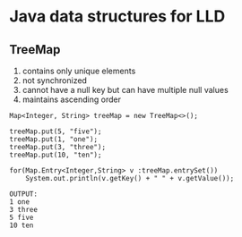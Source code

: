 # Java data structures for LLD
## TreeMap
1. contains only unique elements
2. not synchronized
3. cannot have a null key but can have multiple null values
4. maintains ascending order

```
Map<Integer, String> treeMap = new TreeMap<>();

treeMap.put(5, "five");
treeMap.put(1, "one");
treeMap.put(3, "three");
treeMap.put(10, "ten");

for(Map.Entry<Integer,String> v :treeMap.entrySet())
    System.out.println(v.getKey() + " " + v.getValue());
```    
```
OUTPUT:
1 one
3 three
5 five
10 ten
```

